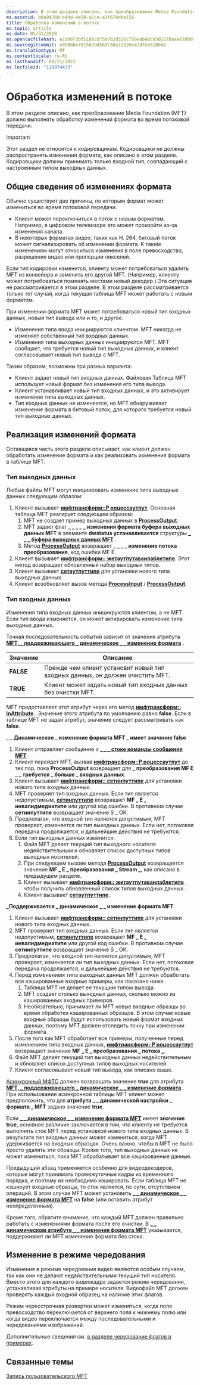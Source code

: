 ```yaml
---
description: В этом разделе описано, как преобразование Media Foundation (MFT) должно выполнять обработку изменений формата во время потоковой передачи.
ms.assetid: b0a94760-b4dd-4e50-a5ce-a1f674dde156
title: Обработка изменений в потоке
ms.topic: article
ms.date: 05/31/2018
ms.openlocfilehash: e238073bf518bc875b7b2d536c758eab48c8502278aae6780999c7616430337e
ms.sourcegitcommit: e858bbe701567d4583c50a11326e42d7ea51804b
ms.translationtype: MT
ms.contentlocale: ru-RU
ms.lasthandoff: 08/11/2021
ms.locfileid: "118974433"
---
```

# <a name="handling-stream-changes"></a>Обработка изменений в потоке

В этом разделе описано, как преобразование Media Foundation (MFT) должно выполнять обработку изменений формата во время потоковой передачи.

> [!IMPORTANT]
>
> Этот раздел не относится к кодировщикам. Кодировщики не должны распространять изменения формата, как описано в этом разделе. Кодировщики должны принимать только входной тип, совпадающий с настроенным типом выходных данных.

 

## <a name="overview-of-format-changes"></a>Общие сведения об изменениях формата

Обычно существует две причины, по которым формат может измениться во время потоковой передачи.

-   Клиент может переключиться в поток с новым форматом. Например, в цифровом телевизоре это может произойти из-за изменения канала.
-   В некоторых форматах видео, таких как H. 264, битовый поток может сигнализировать об изменении формата. К таким изменениям могут относиться изменения в поле превосходство, разрешение видео или пропорции пикселей.

Если тип кодировки изменится, клиенту может потребоваться удалить MFT из конвейера и заменить его другой MFT. (Например, клиенту может потребоваться поменять местами новый декодер.) Эта ситуация не рассматривается в этом разделе. В этом разделе рассматривается только тот случай, когда текущая таблица MFT может работать с новым форматом.

При изменении формата MFT может потребоваться новый тип входных данных, новый тип вывода или и то, и другое.

-   Изменения типа ввода инициируются клиентом. MFT никогда не изменяет собственный тип входных данных.
-   Изменения типа выходных данных инициируются MFT. MFT сообщает, что требуется новый тип выходных данных, и клиент согласовывает новый тип вывода с MFT.

Таким образом, возможны три разных варианта:

-   Клиент задает новый тип входных данных. Файловая Таблица MFT использует новый формат без изменения его типа вывода.
-   Клиент устанавливает новый тип входных данных, и это активирует изменение типа выходных данных.
-   Тип входных данных не изменяется, но MFT обнаруживает изменение формата в битовый поток, для которого требуется новый тип выходных данных.

## <a name="implementing-format-changes"></a>Реализация изменений формата

Оставшаяся часть этого раздела описывает, как клиент должен обработать изменение формата и как реализовать изменения формата в таблице MFT.

### <a name="output-type"></a>Тип выходных данных

Любые файлы MFT могут инициировать изменение типа выходных данных следующим образом:

1.  Клиент вызывает [**имфтрансформ::P роцессаутпут**](/windows/desktop/api/mftransform/nf-mftransform-imftransform-processoutput). Основная таблица MFT реагирует следующим образом:
    1.  MFT не создает пример выходных данных в [**ProcessOutput**](/windows/desktop/api/mftransform/nf-mftransform-imftransform-processoutput).
    2.  MFT задает флаг **\_ \_ \_ \_ \_ изменения формата буфера выходных данных MFT** в элементе **dwstatus устанавливается** структуры [**\_ \_ \_ буфера выходных данных MFT**](/windows/desktop/api/mftransform/ns-mftransform-mft_output_data_buffer) .
    3.  Метод [**ProcessOutput**](/windows/desktop/api/mftransform/nf-mftransform-imftransform-processoutput) возвращает **\_ \_ \_ \_ изменение потока преобразования**, код ошибки MF E.
2.  Клиент вызывает [**имфтрансформ:: жетаутпутаваилаблетипе**](/windows/desktop/api/mftransform/nf-mftransform-imftransform-getoutputavailabletype). Этот метод возвращает обновленный набор выходных типов.
3.  Клиент вызывает [**сетаутпуттипе**](/windows/desktop/api/mftransform/nf-mftransform-imftransform-setoutputtype) для установки нового типа выходных данных.
4.  Клиент возобновляет вызов метода [**ProcessInput**](/windows/desktop/api/mfidl/nf-mfidl-imfqualitymanager-notifyprocessinput) / [**ProcessOutput**](/windows/desktop/api/mftransform/nf-mftransform-imftransform-processoutput).

### <a name="input-type"></a>Тип входных данных

Изменения типа входных данных инициируются клиентом, а не MFT. Если тип ввода изменяется, он может активировать изменение типа выходных данных.

Точная последовательность событий зависит от значения атрибута [**MFT, \_ поддерживающего \_ динамическое \_ \_ изменение формата**](mft-support-dynamic-format-change-attribute.md) .



| Значение     | Описание                                                     |
|-----------|-----------------------------------------------------------------|
| **FALSE** | Прежде чем клиент установит новый тип входных данных, он должен очистить MFT. |
| **TRUE**  | Клиент может задать новый тип входных данных без очистки MFT.   |



 

MFT предоставляет этот атрибут через его метод [**имфтрансформ:: InAttribute**](/windows/desktop/api/mftransform/nf-mftransform-imftransform-getattributes) . Значение этого атрибута по умолчанию равно **false**. Если в таблице MFT не задан атрибут, значение следует рассматривать как **false**.

**\_ \_ Динамическое \_ изменение формата MFT \_ имеет значение false**

1.  Клиент отправляет сообщение о [**\_ \_ \_ стоке команды сообщения MFT**](mft-message-command-drain.md) .
2.  Клиент перейдет MFT, вызвав [**имфтрансформ::P роцессаутпут**](/windows/desktop/api/mftransform/nf-mftransform-imftransform-processoutput) до тех пор, пока **ProcessOutput** возвращает для **\_ преобразования MF E \_ \_ требуется \_ больше \_ входных данных**.
3.  Клиент вызывает [**имфтрансформ:: сетинпуттипе**](/windows/desktop/api/mftransform/nf-mftransform-imftransform-setinputtype) для установки нового типа входных данных.
4.  MFT проверяет тип входных данных. Если тип является недопустимым, [**сетинпуттипе**](/windows/desktop/api/mftransform/nf-mftransform-imftransform-setinputtype) возвращает **MF \_ E \_ инвалидмедиатипе** или другой код ошибки. В противном случае **сетинпуттипе** возвращает значение S \_ ОК.
5.  Предполагая, что входной тип является допустимым, MFT проверяет, изменяется ли тип выходных данных. Если нет, потоковая передача продолжается, и дальнейшие действия не требуются.
6.  Если тип выходных данных изменится:
    1.  Файл MFT делает текущий тип выходного носителя недействительным и обновляет список доступных типов выходных носителей.
    2.  При следующем вызове метода [**ProcessOutput**](/windows/desktop/api/mftransform/nf-mftransform-imftransform-processoutput) возвращается значение **MF \_ E \_ преобразования \_ Stream \_**, как описано в предыдущем разделе.
    3.  Клиент вызывает [**имфтрансформ:: жетаутпутаваилаблетипе**](/windows/desktop/api/mftransform/nf-mftransform-imftransform-getoutputavailabletype) , чтобы получить обновленный список типов выходных данных.
    4.  Клиент вызывает [**сетаутпуттипе**](/windows/desktop/api/mftransform/nf-mftransform-imftransform-setoutputtype).

**\_Поддерживается \_ динамическое \_ \_ изменение формата MFT**

1.  Клиент вызывает [**имфтрансформ:: сетинпуттипе**](/windows/desktop/api/mftransform/nf-mftransform-imftransform-setinputtype) для установки нового типа входных данных.
2.  MFT проверяет тип входных данных. Если тип является недопустимым, [**сетинпуттипе**](/windows/desktop/api/mftransform/nf-mftransform-imftransform-setinputtype) возвращает **MF \_ E \_ инвалидмедиатипе** или другой код ошибки. В противном случае **сетинпуттипе** возвращает значение S \_ ОК.
3.  Предполагая, что входной тип является допустимым, MFT проверяет, изменяется ли тип выходных данных. Если нет, потоковая передача продолжается, и дальнейшие действия не требуются.
4.  Перед изменением типа выходных данных MFT должен обработать все кэшированные входные примеры, как показано ниже.
    1.  Таблица MFT не делает ее текущим типом вывода.
    2.  MFT создает столько выходных данных, сколько можно из кэшированных входных примеров.
    3.  Необязательно, принимает ли MFT новые входные образцы во время обработки кэшированных образцов. В этом случае новые входные образцы будут использовать новый формат входных данных, поэтому MFT должен отследить точку при изменении формата.
5.  После того как MFT обработает все примеры, полученные перед изменением типа входных данных, [**имфтрансформ::P роцессаутпут**](/windows/desktop/api/mftransform/nf-mftransform-imftransform-processoutput) возвращает значение **MF \_ E \_ преобразования \_ потока \_**.
6.  Файл MFT делает текущий тип выходных данных недействительным и обновляет список доступных типов выходных носителей.
7.  Клиент согласовывает новый тип вывода, как описано выше.

[Асинхронный МФТС](asynchronous-mfts.md) должен возвращать значение **true** для атрибута [**MFT, \_ поддерживающего \_ динамическое \_ \_ изменение формата**](mft-support-dynamic-format-change-attribute.md) . При использовании асинхронной таблицы MFT клиент может предположить, что для **атрибута \_ \_ динамической настройки \_ формата \_ MFT** задано значение **true**.

Если [**\_ \_ динамическое \_ \_ изменение формата MFT**](mft-support-dynamic-format-change-attribute.md) имеет **значение true**, основное различие заключается в том, что клиенту не требуется выполнять сток MFT перед установкой нового типа входных данных. В результате тип входных данных может измениться, когда MFT удерживается на входных образцах. Очень важно, чтобы в MFT не было просто удалять эти образцы. Кроме того, тип выходных данных не может измениться, пока MFT обрабатывает все кэшированные данные.

Предыдущий абзац применяется особенно для видеодекодеров, которые могут принимать промежуточные кадры из временного порядка, и поэтому их необходимо кэшировать. Если таблица MFT не кэширует входные образцы, то сток является, по сути, отсутствием операций. В этом случае MFT может установить [**\_ \_ динамическое \_ \_ изменение формата MFT**](mft-support-dynamic-format-change-attribute.md) на **false** (или оставить атрибут неопределенным).

Кроме того, обратите внимание, что каждый MFT должен правильно работать с изменениями формата после его очистки. В [**\_ \_ динамическом атрибуте \_ \_ изменения формата MFT**](mft-support-dynamic-format-change-attribute.md) указывается, поддерживает ли MFT изменение формата без стока.

## <a name="change-in-interlace-mode"></a>Изменение в режиме чередования

Изменения в режиме чередования видео являются особым случаем, так как они не делают недействительными текущий тип носителя. Вместо этого для каждого видеокадра задается режим чередования, устанавливая атрибуты на примере носителя. Видеофайл MFT должен проверять каждый входной образец на наличие этих флагов.

Режим чересстрочная развертки может изменяться, когда поле превосходство переключается от верхнего поля к нижнему полю или когда видео переключается между последовательными и чередованиями изображений.

Дополнительные сведения см. [в разделе чередование флагов в примерах](video-interlacing.md).

## <a name="related-topics"></a>Связанные темы

<dl> <dt>

[Запись пользовательского MFT](writing-a-custom-mft.md)
</dt> </dl>

 

 



